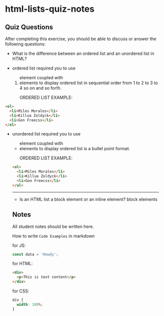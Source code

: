 # html-lists-quiz-notes

## Quiz Questions

After completing this exercise, you should be able to discuss or answer the following questions:

- What is the difference between an ordered list and an unordered list in HTML?
- ordered list required you to use <ol> element coupled with <li> elements to display
  ordered list in sequential order from 1 to 2 to 3 to 4 so on and so forth.

  ORDERED LIST EXAMPLE:

```html
<ol>
  <li>Miles Morales</li>
  <li>Killua Zoldyck</li>
  <li>Gon Freecss</li>
</ol>
```

- unordered list required you to use <ul> element coupled with <li> elements to display ordered list is a bullet point format.

  ORDERED LIST EXAMPLE:

```html
<ul>
  <li>Miles Morales</li>
  <li>Killua Zoldyck</li>
  <li>Gon Freecss</li>
</ul>
```

---

- Is an HTML list a block element or an inline element?
  block elements

## Notes

All student notes should be written here.

How to write `Code Examples` in markdown

for JS:

```javascript
const data = 'Howdy';
```

for HTML:

```html
<div>
  <p>This is text content</p>
</div>
```

for CSS:

```css
div {
  width: 100%;
}
```
